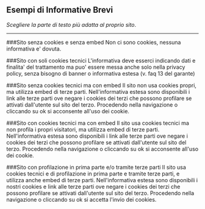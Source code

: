 ## Esempi di Informative Brevi
*Scegliere la parte di testo più adatta al proprio sito*.

***

###Sito senza cookies e senza embed
Non ci sono cookies, nessuna informativa e' dovuta.

###Sito con soli cookies tecnici
L'informativa deve esserci indicando dati e finalita' del trattamento ma puo' essere messa anche solo nella privacy policy, senza bisogno di banner o informativa estesa (v. faq 13 del garante)

###Sito senza cookies tecnici ma con embed
Il sito non usa cookies propri, ma utilizza embed di terze parti. Nell'informativa estesa sono disponibili i link alle terze parti ove negare i cookies dei terzi che possono profilare se attivati dall'utente sul sito del terzo. Procedendo nella navigazione o cliccando su ok si acconsente all'uso dei cookie.

###Sito con cookies tecnici ma con embed
Il sito usa cookies tecnici ma non profila i propri visitatori, ma utilizza embed di terze parti. Nell'informativa estesa sono disponibili i link alle terze parti ove negare i cookies dei terzi che possono profilare se attivati dall'utente sul sito del terzo. Procedendo nella navigazione o cliccando su ok si acconsente all'uso dei cookie.

###Sito con profilazione in prima parte e/o tramite terze parti
Il sito usa cookies tecnici e di profilazione in prima parte e tramite terze parti, e utilizza anche embed di terze parti. Nell'informativa estesa sono disponibili i nostri cookies e link alle terze parti ove negare i cookies dei terzi che possono profilare se attivati dall'utente sul sito del terzo. Procedendo nella navigazione o cliccando su ok si accetta l'invio dei cookies.

